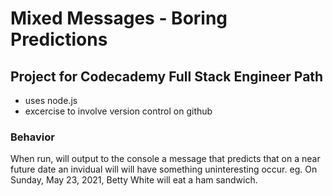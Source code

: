 # Mixed Messages - Boring Predictions

## Project for Codecademy Full Stack Engineer Path

- uses node.js
- excercise to involve version control on github

### Behavior

When run, will output to the console a message that predicts that on a near future date an invidual will will have something uninteresting occur.
eg. On Sunday, May 23, 2021, Betty White will eat a ham sandwich.